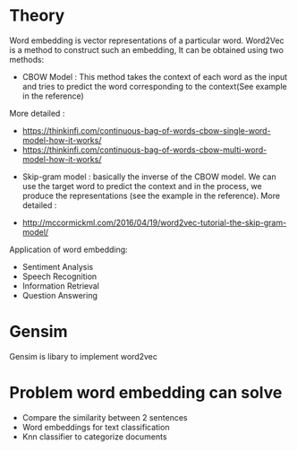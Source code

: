 # Theory

Word embedding is vector representations of a particular word. Word2Vec is a method to construct such an embedding, It can be obtained using two methods:
- CBOW Model : This method takes the context of each word as the input and tries to predict the word corresponding to the context(See example in the reference)

More detailed :
* https://thinkinfi.com/continuous-bag-of-words-cbow-single-word-model-how-it-works/
* https://thinkinfi.com/continuous-bag-of-words-cbow-multi-word-model-how-it-works/

- Skip-gram model : basically the inverse of the CBOW model. We can use the target word to predict the context and in the process, we produce the representations (see the example in the reference). 
More detailed :
* http://mccormickml.com/2016/04/19/word2vec-tutorial-the-skip-gram-model/

Application of word embedding:
- Sentiment Analysis
- Speech Recognition
- Information Retrieval
- Question Answering


# Gensim

Gensim is libary to implement word2vec


# Problem word embedding can solve

- Compare the similarity between 2 sentences
- Word embeddings for text classification
- Knn classifier to categorize documents

